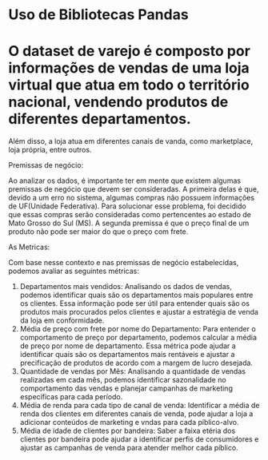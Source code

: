 # Uso de Bibliotecas Pandas

# O dataset de varejo é composto por informações de vendas de uma loja virtual que atua em todo o território nacional, vendendo produtos de diferentes departamentos.
Além disso, a loja atua em diferentes canais de vanda, como marketplace, loja própria, entre outros.

Premissas de negócio:

Ao analizar os dados, é importante ter em mente que existem algumas premissas de negócio que devem ser consideradas.
A primeira delas é que, devido a um erro no sistema, algumas compras não possuem informações de UF(Unidade Federativa). Para solucionar esse problema, foi decidido que essas compras serão consideradas como pertencentes ao estado de Mato Grosso do Sul (MS). 
A segunda premissa é que o preço final de um produto não pode ser maior do que o preço com frete.

As Metricas:

Com base nesse contexto e nas premissas de negócio estabelecidas, podemos avaliar as seguintes métricas:

1. Departamentos mais vendidos: Analisando os dados de vendas, podemos identificar quais são os departamentos mais populares entre os clientes. Essa informação pode ser útil para entender quais são os produtos mais procurados pelos clientes e ajustar a estratégia de venda da loja em conformidade.
2. Média de preço com frete por nome do Departamento: Para entender o comportamento de preço por departamento, podemos calcular a média de preço por nome de departamento. Essa métrica pode ajudar a identificar quais são os departamentos mais rentáveis e ajustar a precificação de produtos de acordo com a margem de lucro desejada.
3. Quantidade de vendas por Mês: Analisando a quantidade de vendas realizadas em cada mês, podemos identificar sazonalidade no comportamento das vendas e planejar campanhas de marketing específicas para cada período.
4. Média de renda para cada tipo de canal de venda: Identificar a média de renda dos clientes em diferentes canais de venda, pode ajudar a loja a adicionar conteúdos de marketing e vndas para cada píblico-alvo.
5. Média de idade de clientes por bandeira: Saber a faixa etéria dos clientes por bandeira pode ajudar a identificar perfis de consumidores e ajustar as campanhas de venda para atender melhor cada píblico.
